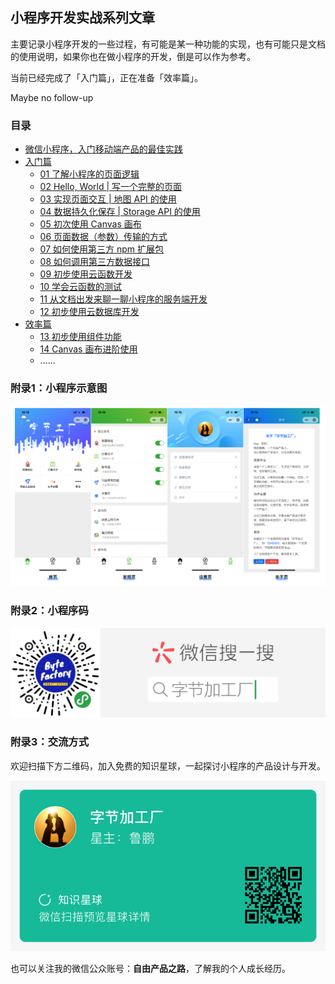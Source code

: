 ## 小程序开发实战系列文章

主要记录小程序开发的一些过程，有可能是某一种功能的实现，也有可能只是文档的使用说明，如果你也在做小程序的开发，倒是可以作为参考。

当前已经完成了「入门篇」，正在准备「效率篇」。

Maybe no follow-up

### 目录

- [微信小程序，入门移动端产品的最佳实践 ](./first.md)
- [入门篇](./introduction/00_introduction.md)
    - [01 了解小程序的页面逻辑](./introduction/01_know_page.md)
    - [02 Hello, World | 写一个完整的页面](./introduction/02_first_page.md)
    - [03 实现页面交互 | 地图 API 的使用](./introduction/03_map_api_use.md)
    - [04 数据持久化保存 | Storage API 的使用](./introduction/04_storage_use.md)
    - [05 初次使用 Canvas 画布](./introduction/05_canvas_first_use.md)
    - [06 页面数据（参数）传输的方式](./introduction/06_send_param_in_pages.md)
    - [07 如何使用第三方 npm 扩展包](./introduction/07_use_npm_package.md)
    - [08 如何调用第三方数据接口](./introduction/08_use_the_third_data.md)
    - [09 初步使用云函数开发](./introduction/09_cloud_function_introduction.md)
    - [10 学会云函数的测试](./introduction/10_cloud_function_test.md)
    - [11 从文档出发来聊一聊小程序的服务端开发](./introduction/11_cloud_develop_document.md)
    - [12 初步使用云数据库开发](./introduction/12_cloud_database_develop.md)
- [效率篇](./efficient/index.md)
    - [13 初步使用组件功能](./efficient/component_first_use.md)
    - [14 Canvas 画布进阶使用](./efficient/canvas-advanced.md)
    - ......

### 附录1：小程序示意图
![](./_image/2019-08-28-19-24-18.png)

### 附录2：小程序码
![](./_image/扫码_搜索联合传播样式-标准色版.png)

### 附录3：交流方式
欢迎扫描下方二维码，加入免费的知识星球，一起探讨小程序的产品设计与开发。

![](./_image/zsxq-byte-factory.jpg)

也可以关注我的微信公众账号：**自由产品之路**，了解我的个人成长经历。
